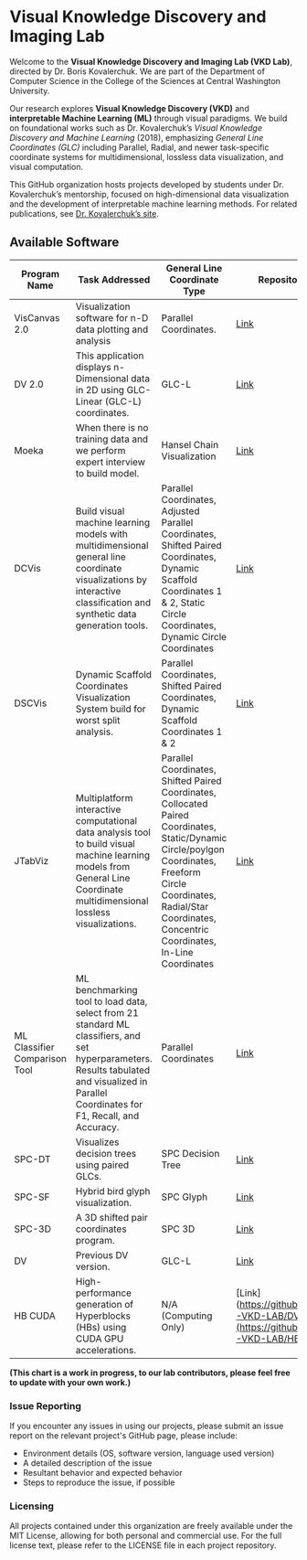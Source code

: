 # Visual Knowledge Discovery and Imaging Lab

Welcome to the **Visual Knowledge Discovery and Imaging Lab (VKD Lab)**, directed by Dr. Boris Kovalerchuk. We are part of the Department of Computer Science in the College of the Sciences at Central Washington University.

Our research explores **Visual Knowledge Discovery (VKD)** and **interpretable Machine Learning (ML)** through visual paradigms. We build on foundational works such as Dr. Kovalerchuk’s *Visual Knowledge Discovery and Machine Learning* (2018), emphasizing *General Line Coordinates (GLC)* including Parallel, Radial, and newer task-specific coordinate systems for multidimensional, lossless data visualization, and visual computation.

This GitHub organization hosts projects developed by students under Dr. Kovalerchuk’s mentorship, focused on high-dimensional data visualization and the development of interpretable machine learning methods. For related publications, see [Dr. Kovalerchuk’s site](https://borisk.dreamhosters.com/public_html/).

## Available Software

| Program Name  | Task Addressed | General Line Coordinate Type | Repository Link |
|---------------|----------------|-------------------------------|-----------------|
| VisCanvas 2.0 | Visualization software for n-D data plotting and analysis | Parallel Coordinates. | [Link](https://github.com/CWU-VKD-LAB/VisCanvas2.0) |
| DV 2.0        | This application displays n-Dimensional data in 2D using GLC-Linear (GLC-L) coordinates. | GLC-L | [Link](https://github.com/CWU-VKD-LAB/DV) |
| Moeka         | When there is no training data and we perform expert interview to build model. | Hansel Chain Visualization | [Link](https://github.com/CWU-VKD-LAB/MOEKAVisualization) |
| DCVis         | Build visual machine learning models with multidimensional general line coordinate visualizations by interactive classification and synthetic data generation tools. | Parallel Coordinates, Adjusted Parallel Coordinates, Shifted Paired Coordinates, Dynamic Scaffold Coordinates 1 & 2, Static Circle Coordinates, Dynamic Circle Coordinates | [Link](https://github.com/CWU-VKD-LAB/DCVis) |
| DSCVis        | Dynamic Scaffold Coordinates Visualization System build for worst split analysis. | Parallel Coordinates, Shifted Paired Coordinates, Dynamic Scaffold Coordinates 1 & 2 | [Link](https://github.com/CWU-VKD-LAB/DSCVis)
| JTabViz       | Multiplatform interactive computational data analysis tool to build visual machine learning models from General Line Coordinate multidimensional lossless visualizations. | Parallel Coordinates, Shifted Paired Coordinates, Collocated Paired Coordinates, Static/Dynamic Circle/poylgon Coordinates, Freeform Circle Coordinates, Radial/Star Coordinates, Concentric Coordinates, In-Line Coordinates | [Link](https://github.com/CWU-VKD-LAB/JTabViz) |
| ML Classifier Comparison Tool | ML benchmarking tool to load data, select from 21 standard ML classifiers, and set hyperparameters. Results tabulated and visualized in Parallel Coordinates for F1, Recall, and Accuracy. | Parallel Coordinates | [Link](https://github.com/CWU-VKD-LAB/ML_Classifier_Comparison_Tool) |
| SPC-DT        | Visualizes decision trees using paired GLCs. | SPC Decision Tree | [Link](https://github.com/CWU-VKD-LAB/SPC-DT) |
| SPC-SF        | Hybrid bird glyph visualization. | SPC Glyph | [Link](https://github.com/CWU-VKD-LAB/SPC_SF_Data_Glyph)
| SPC-3D        | A 3D shifted pair coordinates program. | SPC 3D | [Link](https://github.com/CWU-VKD-LAB/SPC-3D) |
| DV            | Previous DV version. | GLC-L | [Link](https://github.com/CWU-VKD-LAB/DV1.0) |
| HB CUDA       | High-performance generation of Hyperblocks (HBs) using CUDA GPU accelerations.  | N/A (Computing Only) | [Link](https://github.com/CWU-VKD-LAB/DV1.0](https://github.com/CWU-VKD-LAB/HB_CUDA) |

**(This chart is a work in progress, to our lab contributors, please feel free to update with your own work.)**

### Issue Reporting

If you encounter any issues in using our projects, please submit an issue report on the relevant project's GitHub page, please include:

- Environment details (OS, software version, language used version)
- A detailed description of the issue
- Resultant behavior and expected behavior
- Steps to reproduce the issue, if possible

### Licensing

All projects contained under this organization are freely available under the MIT License, allowing for both personal and commercial use. For the full license text, please refer to the LICENSE file in each project repository.
